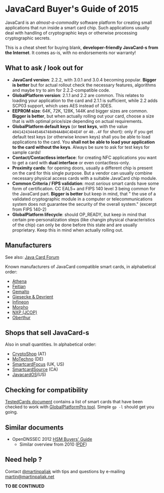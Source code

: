 # JavaCard Buyer's Guide of 2015

JavaCard is an *almost-a-commodity* software platform for creating small applications that run inside a smart card chip. Such applications usually deal with handling of cryptographic keys or otherwise processing cryptographic secrets.

This is a cheat sheet for buying blank, **developer-friendly JavaCard-s from the Internet**. It comes as-is, with no endorsements nor warranty!

## What to ask / look out for
 * **JavaCard version**: 2.2.2, with 3.0.1 and 3.0.4 becoming popular. **Bigger is better** but for actual rollout check the necessary features, algorithms and maybe try to aim for 2.2.2-compatible code.
 * **GlobalPlatform version**: 2.1.1 and 2.2 are common. This relates to loading your application to the card and 2.1.1 is sufficient, while 2.2 adds SCP03 support, which uses AES instead of 3DES.
 * **EEPROM size**: 64K, 72K, 128K, 144K and bigger sizes are common. **Bigger is better**, but when actually rolling out your card, choose a size that is with optimal price/size depending on actual requirements.
 * **GlobalPlatform default keys** (or **test keys**, with the value ```404142434445464748494A4B4C4D4E4F``` or ```40..4F``` for short): only if you get default test keys (or otherwise known keys) shall you be able to load applications to the card. You **shall not be able to load your application to the card without the keys**. Always be sure to ask for test keys for sample cards!
 * **Contact/Contactless interface**: for creating NFC applications you want to get a card with **dual interface** or even contactless-only.
 * **Proximity cards**: for opening doors, usually a different chip is present on the card for this single purpose. But a vendor can usually combine necessary physical access cards with a suitable JavaCard chip module.
 * **Common Criteria / FIPS validation**: most *serious* smart cards have some form of certification. CC EAL5+ and FIPS 140 level 3 being common for the JavaCard part. **Bigger is better** but keep in mind, that " the use of a validated cryptographic module in a computer or telecommunications system does not guarantee the security of the overall system." (excerpt from FIPS 140-2)
 * **GlobalPlatform lifecycle**: should OP_READY, but keep in mind that certain pre-personalization steps (like changin physical characteristics of the chip) can only be done before this state and are usually proprietary. Keep this in mind when actually rolling out.

## Manufacturers
See also: [Java Card Forum](http://javacardforum.com/)

Known manufacturers of JavaCard compatible smart cards, in alphabetical order:

 * [Athena](http://www.athena-scs.com/)
 * [Feitian](http://www.ftsafe.com/)
 * [Gemalto](http://www.gemalto.com/)
 * [Giesecke & Devrient](http://www.gi-de.com/)
 * [Infineon](http://www.infineon.com/)
 * [Morpho](http://www.morpho.com/)
 * [NXP (JCOP)](http://www.nxp.com/)
 * [Oberthur](http://www.oberthur.com/)
  

## Shops that sell JavaCard-s
Also in small quantities. In alphabetical order:

 * [CryptoShop](http://www.cryptoshop.com/) (AT)
 * [MoTechno](http://www.motechno.com/) (DE)
 * [SmartcardFocus](http://www.smartcardfocus.com/) (UK, US)
 * [SmartcardSource](http://www.smartcardsource.com/) (CA)
 * [JavacardOS](http://www.javacardos.com/)(US)

## Checking for compatibility

[TestedCards document](https://github.com/martinpaljak/GlobalPlatformPro/tree/master/docs/TestedCards) contains a list of smart cards that have been checked to work with [GlobalPlatformPro tool](https://github.com/martinpaljak/GlobalPlatformPro). Simple ```gp -l``` should get you going.

## Similar documents
 * OpenDNSSEC 2012 [HSM Buyers' Guide](https://wiki.opendnssec.org/display/DOCREF/HSM+Buyers%27+Guide)
   * Similar overview from 2010 ([PDF](http://www.opendnssec.org/wp-content/uploads/2011/01/A-Review-of-Hardware-Security-Modules-Fall-2010.pdf))

## Need help ?

Contact [@martinpaljak](https://github.com/martinpaljak) with tips and questions by e-mailing martin@martinpaljak.net


**TO BE CONTINUED**
